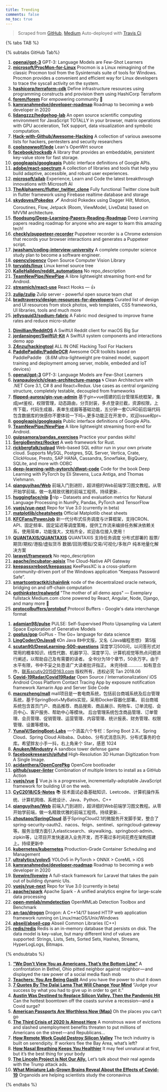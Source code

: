 ```yaml
---
title: Trending
comments: false
no_toc: true
---
```


> Scraped from [GitHub](https://github.com/trending), [Medium](https://medium.com/topic/popular)
Auto-deployed with [Travis Ci](https://travis-ci.org/)

{% tabs TAB %}
<!-- tab GitHub -->
{% subtabs GitHub Tab%}
<!-- tab Daily -->
1. [**openai/gpt-3**](https://github.com/openai/gpt-3)
GPT-3: Language Models are Few-Shot Learners
2. [**microsoft/ProcMon-for-Linux**](https://github.com/microsoft/ProcMon-for-Linux)
Procmon is a Linux reimagining of the classic Procmon tool from the Sysinternals suite of tools for Windows. Procmon provides a convenient and efficient way for Linux developers to trace the syscall activity on the system.
3. [**hashicorp/terraform-cdk**](https://github.com/hashicorp/terraform-cdk)
Define infrastructure resources using programming constructs and provision them using HashiCorp Terraform
4. [**forem/forem**](https://github.com/forem/forem)
For empowering community 🌱
5. [**kamranahmedse/developer-roadmap**](https://github.com/kamranahmedse/developer-roadmap)
Roadmap to becoming a web developer in 2020
6. [**lidangzzz/hedgehog-lab**](https://github.com/lidangzzz/hedgehog-lab)
An open source scientific computing environment for JavaScript TOTALLY in your browser, matrix operations with GPU acceleration, TeX support, data visualization and symbolic computation.
7. [**Hack-with-Github/Awesome-Hacking**](https://github.com/Hack-with-Github/Awesome-Hacking)
A collection of various awesome lists for hackers, pentesters and security researchers
8. [**coolsnowwolf/lede**](https://github.com/coolsnowwolf/lede)
Lean's OpenWrt source
9. [**facebook/rocksdb**](https://github.com/facebook/rocksdb)
A library that provides an embeddable, persistent key-value store for fast storage.
10. [**googleapis/googleapis**](https://github.com/googleapis/googleapis)
Public interface definitions of Google APIs.
11. [**adobe/react-spectrum**](https://github.com/adobe/react-spectrum)
A collection of libraries and tools that help you build adaptive, accessible, and robust user experiences.
12. [**microsoft/ailab**](https://github.com/microsoft/ailab)
Experience, Learn and Code the latest breakthrough innovations with Microsoft AI
13. [**TheAlphamerc/flutter_twitter_clone**](https://github.com/TheAlphamerc/flutter_twitter_clone)
Fully functional Twitter clone built in flutter framework using Firebase realtime database and storage
14. [**skydoves/Pokedex**](https://github.com/skydoves/Pokedex)
🗡️ Android Pokedex using Dagger Hilt, Motion, Coroutines, Flow, Jetpack (Room, ViewModel, LiveData) based on MVVM architecture.
15. [**floodsung/Deep-Learning-Papers-Reading-Roadmap**](https://github.com/floodsung/Deep-Learning-Papers-Reading-Roadmap)
Deep Learning papers reading roadmap for anyone who are eager to learn this amazing tech!
16. [**checkly/puppeteer-recorder**](https://github.com/checkly/puppeteer-recorder)
Puppeteer recorder is a Chrome extension that records your browser interactions and generates a Puppeteer script.
17. [**jwasham/coding-interview-university**](https://github.com/jwasham/coding-interview-university)
A complete computer science study plan to become a software engineer.
18. [**opencv/opencv**](https://github.com/opencv/opencv)
Open Source Computer Vision Library
19. [**torvalds/linux**](https://github.com/torvalds/linux)
Linux kernel source tree
20. [**KalleHallden/reddit_automations**](https://github.com/KalleHallden/reddit_automations)
No repo_description
21. [**TeamNewPipe/NewPipe**](https://github.com/TeamNewPipe/NewPipe)
A libre lightweight streaming front-end for Android.
22. [**streamich/react-use**](https://github.com/streamich/react-use)
React Hooks — 👍
23. [**zulip/zulip**](https://github.com/zulip/zulip)
Zulip server - powerful open source team chat
24. [**bradtraversy/design-resources-for-developers**](https://github.com/bradtraversy/design-resources-for-developers)
Curated list of design and UI resources from stock photos, web templates, CSS frameworks, UI libraries, tools and much more
25. [**jellysquid3/sodium-fabric**](https://github.com/jellysquid3/sodium-fabric)
A Fabric mod designed to improve frame rates and reduce micro-stutter
<!-- endtab -->
<!-- tab Weekly -->
1. [**Dimillian/RedditOS**](https://github.com/Dimillian/RedditOS)
A SwiftUI Reddit client for macOS Big Sur
2. [**jordansinger/SwiftUI-Kit**](https://github.com/jordansinger/SwiftUI-Kit)
A SwiftUI system components and interactions demo app
3. [**Z4nzu/hackingtool**](https://github.com/Z4nzu/hackingtool)
ALL IN ONE Hacking Tool For Hackers
4. [**PaddlePaddle/PaddleOCR**](https://github.com/PaddlePaddle/PaddleOCR)
Awesome OCR toolkits based on PaddlePaddle （8.6M ultra-lightweight pre-trained model, support training and deployment among server, mobile, embeded and IoT devices）
5. [**openai/gpt-3**](https://github.com/openai/gpt-3)
GPT-3: Language Models are Few-Shot Learners
6. [**ivanpaulovich/clean-architecture-manga**](https://github.com/ivanpaulovich/clean-architecture-manga)
🌀 Clean Architecture with .NET Core 3.1, C# 8 and React+Redux. Use cases as central organizing structure, completely testable, decoupled from frameworks
7. [**flipped-aurora/gin-vue-admin**](https://github.com/flipped-aurora/gin-vue-admin)
基于gin+vue搭建的后台管理系统框架，集成jwt鉴权，权限管理，动态路由，分页封装，多点登录拦截，资源权限，上传下载，代码生成器，表单生成器等基础功能，五分钟一套CURD前后端代码包含数据库的快感你不要体验一下吗~,更多功能正在开发中，欢迎issue和pr~
8. [**googleapis/googleapis**](https://github.com/googleapis/googleapis)
Public interface definitions of Google APIs.
9. [**TeamNewPipe/NewPipe**](https://github.com/TeamNewPipe/NewPipe)
A libre lightweight streaming front-end for Android.
10. [**guipsamora/pandas_exercises**](https://github.com/guipsamora/pandas_exercises)
Practice your pandas skills!
11. [**SergioBenitez/Rocket**](https://github.com/SergioBenitez/Rocket)
A web framework for Rust.
12. [**rickbergfalk/sqlpad**](https://github.com/rickbergfalk/sqlpad)
Web-based SQL editor run in your own private cloud. Supports MySQL, Postgres, SQL Server, Vertica, Crate, ClickHouse, Presto, SAP HANA, Cassandra, Snowflake, BigQuery, SQLite, and more with ODBC
13. [**deep-learning-with-pytorch/dlwpt-code**](https://github.com/deep-learning-with-pytorch/dlwpt-code)
Code for the book Deep Learning with PyTorch by Eli Stevens, Luca Antiga, and Thomas Viehmann.
14. [**qianguyihao/Web**](https://github.com/qianguyihao/Web)
前端入门到进阶，超详细的Web前端学习图文教程。从零开始学前端，做一名精致优雅的前端工程师。持续更新...
15. [**huggingface/nlp**](https://github.com/huggingface/nlp)
🤗nlp – Datasets and evaluation metrics for Natural Language Processing in NumPy, Pandas, PyTorch and TensorFlow
16. [**vuejs/vue-next**](https://github.com/vuejs/vue-next)
Repo for Vue 3.0 (currently in beta)
17. [**matplotlib/cheatsheets**](https://github.com/matplotlib/cheatsheets)
Official Matplotlib cheat sheets
18. [**KFCFans/PowerJob**](https://github.com/KFCFans/PowerJob)
新一代分布式任务调度与计算框架，支持CRON、API、固定频率、固定延迟等调度策略，提供工作流来编排任务解决依赖关系，使用简单，功能强大，文档齐全，欢迎各位接入使用！
19. [**QUANTAXIS/QUANTAXIS**](https://github.com/QUANTAXIS/QUANTAXIS)
QUANTAXIS 支持任务调度 分布式部署的 股票/期货/期权/港股/虚拟货币 数据/回测/模拟/交易/可视化/多账户 纯本地量化解决方案
20. [**laravel/framework**](https://github.com/laravel/framework)
No repo_description
21. [**apache/incubator-apisix**](https://github.com/apache/incubator-apisix)
The Cloud-Native API Gateway
22. [**keepassxreboot/keepassxc**](https://github.com/keepassxreboot/keepassxc)
KeePassXC is a cross-platform community-driven port of the Windows application “Keepass Password Safe”.
23. [**smartcontractkit/chainlink**](https://github.com/smartcontractkit/chainlink)
node of the decentralized oracle network, bridging on and off-chain computation
24. [**gothinkster/realworld**](https://github.com/gothinkster/realworld)
"The mother of all demo apps" — Exemplary fullstack Medium.com clone powered by React, Angular, Node, Django, and many more 🏅
25. [**protocolbuffers/protobuf**](https://github.com/protocolbuffers/protobuf)
Protocol Buffers - Google's data interchange format
<!-- endtab -->
<!-- tab Monthly -->
1. [**adamian98/pulse**](https://github.com/adamian98/pulse)
PULSE: Self-Supervised Photo Upsampling via Latent Space Exploration of Generative Models
2. [**goplus/gop**](https://github.com/goplus/gop)
GoPlus - The Go+ language for data science
3. [**LingCoder/OnJava8**](https://github.com/LingCoder/OnJava8)
《On Java 8》中文版，又名《Java编程思想》 第5版
4. [**scutan90/DeepLearning-500-questions**](https://github.com/scutan90/DeepLearning-500-questions)
深度学习500问，以问答形式对常用的概率知识、线性代数、机器学习、深度学习、计算机视觉等热点问题进行阐述，以帮助自己及有需要的读者。 全书分为18个章节，50余万字。由于水平有限，书中不妥之处恳请广大读者批评指正。 未完待续............ 如有意合作，联系scutjy2015@163.com 版权所有，违权必究 Tan 2018.06
5. [**Covid-19Radar/Covid19Radar**](https://github.com/Covid-19Radar/Covid19Radar)
Open Source / Internationalization/ iOS Android Cross Platform Contact Tracing App by exposure notification framework Xamarin App and Server Side Code
6. [**macrozheng/mall**](https://github.com/macrozheng/mall)
mall项目是一套电商系统，包括前台商城系统及后台管理系统，基于SpringBoot+MyBatis实现，采用Docker容器化部署。 前台商城系统包含首页门户、商品推荐、商品搜索、商品展示、购物车、订单流程、会员中心、客户服务、帮助中心等模块。 后台管理系统包含商品管理、订单管理、会员管理、促销管理、运营管理、内容管理、统计报表、财务管理、权限管理、设置等模块。
7. [**YunaiV/SpringBoot-Labs**](https://github.com/YunaiV/SpringBoot-Labs)
一个涵盖六个专栏：Spring Boot 2.X、Spring Cloud、Spring Cloud Alibaba、Dubbo、分布式消息队列、分布式事务的仓库。希望胖友小手一抖，右上角来个 Star，感恩 1024
8. [**Anuken/Mindustry**](https://github.com/Anuken/Mindustry)
A sandbox tower defense game
9. [**facebookresearch/pifuhd**](https://github.com/facebookresearch/pifuhd)
High-Resolution 3D Human Digitization from A Single Image.
10. [**acidanthera/OpenCorePkg**](https://github.com/acidanthera/OpenCorePkg)
OpenCore bootloader
11. [**github/super-linter**](https://github.com/github/super-linter)
Combination of multiple linters to install as a GitHub Action
12. [**vuejs/vue**](https://github.com/vuejs/vue)
🖖 Vue.js is a progressive, incrementally-adoptable JavaScript framework for building UI on the web.
13. [**CyC2018/CS-Notes**](https://github.com/CyC2018/CS-Notes)
📚 技术面试必备基础知识、Leetcode、计算机操作系统、计算机网络、系统设计、Java、Python、C++
14. [**qianguyihao/Web**](https://github.com/qianguyihao/Web)
前端入门到进阶，超详细的Web前端学习图文教程。从零开始学前端，做一名精致优雅的前端工程师。持续更新...
15. [**zhoutaoo/SpringCloud**](https://github.com/zhoutaoo/SpringCloud)
基于SpringCloud2.1的微服务开发脚手架，整合了spring-security-oauth2、nacos、feign、sentinel、springcloud-gateway等。服务治理方面引入elasticsearch、skywalking、springboot-admin、zipkin等，让项目开发快速进入业务开发，而不需过多时间花费在架构搭建上。持续更新中
16. [**kubernetes/kubernetes**](https://github.com/kubernetes/kubernetes)
Production-Grade Container Scheduling and Management
17. [**ultralytics/yolov5**](https://github.com/ultralytics/yolov5)
YOLOv5 in PyTorch > ONNX > CoreML > iOS
18. [**kamranahmedse/developer-roadmap**](https://github.com/kamranahmedse/developer-roadmap)
Roadmap to becoming a web developer in 2020
19. [**livewire/livewire**](https://github.com/livewire/livewire)
A full-stack framework for Laravel that takes the pain out of building dynamic UIs.
20. [**vuejs/vue-next**](https://github.com/vuejs/vue-next)
Repo for Vue 3.0 (currently in beta)
21. [**apache/spark**](https://github.com/apache/spark)
Apache Spark - A unified analytics engine for large-scale data processing
22. [**open-mmlab/mmdetection**](https://github.com/open-mmlab/mmdetection)
OpenMMLab Detection Toolbox and Benchmark
23. [**an-tao/drogon**](https://github.com/an-tao/drogon)
Drogon: A C++14/17 based HTTP web application framework running on Linux/macOS/Unix/Windows
24. [**abseil/abseil-cpp**](https://github.com/abseil/abseil-cpp)
Abseil Common Libraries (C++)
25. [**redis/redis**](https://github.com/redis/redis)
Redis is an in-memory database that persists on disk. The data model is key-value, but many different kind of values are supported: Strings, Lists, Sets, Sorted Sets, Hashes, Streams, HyperLogLogs, Bitmaps.
<!-- endtab -->
{% endsubtabs %}
<!-- endtab -->
<!-- tab Medium -->
1. [**“We Don’t View You as Americans. That’s the Bottom Line”**](https://gen.medium.com/we-dont-view-you-as-americans-that-s-the-bottom-line-c084c7fe8edd?source=topic_page---------------------------20)
A confrontation in Bethel, Ohio pitted neighbor against neighbor — and displayed the raw power of a social media flash mob
2. [**Teachers: You Are Being Gaslit**](https://medium.com/digital-diplomacy/teachers-you-are-being-gaslit-a2bb2e0fbdca?source=topic_page---------0------------------1)
And you have the power to shut it down
3. [**7 Quotes By The Dalai Lama That Will Change Your Mind**](https://medium.com/mind-cafe/7-quotes-by-the-dalai-lama-that-will-change-how-you-see-the-world-and-yourself-7ed31cee855f?source=topic_page---------1------------------1)
“Judge your success by what you had to give up in order to get it.”
4. [**Austin Was Destined to Replace Silicon Valley. Then the Pandemic Hit**](https://marker.medium.com/austin-was-destined-to-replace-silicon-valley-then-the-pandemic-hit-6d5f5a332e04?source=topic_page---------2------------------1)
Can the hottest boomtown off the coasts survive a recession—and a Covid surge?
5. [**American Passports Are Worthless Now (Map)**](https://medium.com/@indica/the-plague-states-of-america-53b20678a80e?source=topic_page---------4------------------1)
Oh the places you can’t go
6. [**The Third Crisis of 2020 Is Almost Here**](https://level.medium.com/the-third-crisis-of-2020-is-almost-here-d9cff8720fc5?source=topic_page---------5------------------1)
A monstrous wave of evictions and slashed unemployment benefits threaten to put millions of Americans on the street — and Republicans…
7. [**How Remote Work Could Destroy Silicon Valley**](https://marker.medium.com/what-silicon-valley-loses-if-everyone-goes-remote-761b398dc9fb?source=topic_page---------6------------------1)
The tech industry is built on serendipity. If workers flee the Bay Area, what’s left?
8. [**How Nasal Breathing Keeps You Healthier**](https://elemental.medium.com/how-nasal-breathing-keeps-you-healthier-3695bb5c6cd1?source=topic_page---------7------------------1)
It may feel unnatural at first, but it’s the best thing for your body
9. [**The Lincoln Project is Not Our Ally.**](https://medium.com/discourse/the-lincoln-project-is-not-our-ally-bd3c845b1f4b?source=topic_page---------8------------------1)
Let’s talk about their real agenda with the Trump attack ads.
10. [**What Miniature Lab-Grown Brains Reveal About the Effects of Covid-19**](https://onezero.medium.com/what-miniature-lab-grown-brains-reveal-about-the-effects-of-covid-19-e73b7c1b84e9?source=topic_page---------9------------------1)
Organoids are helping scientists study the coronavirus
<!-- endtab -->
{% endtabs %}

